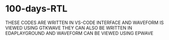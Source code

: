 # 100-days-RTL

THESE CODES ARE WRITTEN IN VS-CODE INTERFACE AND WAVEFORM IS VIEWED USING GTKWAVE
THEY CAN ALSO BE WRITTEN IN EDAPLAYGROUND AND WAVEFORM CAN BE VIEWED USING EPWAVE
